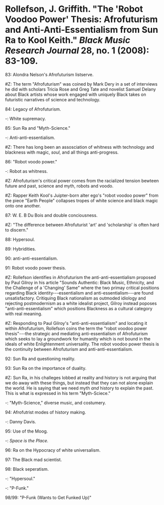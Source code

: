# Rollefson, J. Griffith. "The 'Robot Voodoo Power' Thesis: Afrofuturism and Anti-Anti-Essentialism from Sun Ra to Kool Keith." *Black Music Research Journal* 28, no. 1 (2008): 83-109.  

83: Alondra Nelson's Afrofuturism listserve.    

#Z: The term "Afrofuturism" was coined by Mark Dery in a set of interviews he did with scholars Tricia Rose and Greg Tate and novelist Samuel Delany about Black artists whose work engaged with uniquely Black takes on futuristic narratives of science and technology.  

84: Legacy of Afrofuturism.  

-: White supremacy.  

85: Sun Ra and "Myth-Science."  

-: Anti-anti-essentialism.  

#Z: There has long been an assosciation of whitness with technology and blackness with magic, *soul*, and all things anti-progress.  

86: "Robot voodo power."  

-: Robot as whitness.  

#Z: Afrofuturism's critical power comes from the racialized tension bewteen future and past, science and myth, robots and voodo.

#Z: Rapper Keith Kool's Juipter-born alter ego's "robot voodoo power" from the piece "Earth People" collapses tropes of white science and black magic onto one another.  

87: W. E. B Du Bois and double conciousness.  

#Z: "The difference between Afrofuturist 'art' and 'scholarship' is often hard to discern."

88: Hypersoul.   

89: Hybridities.  

90: anti-anti-essentialism.  

91: Robot voodo power thesis.  

#Z: Rollefson identifies in Afrofuturism the anti-anti-essentialism proposed by Paul Gilroy in his article "Sounds Authentic: Black Music, Ethnicity, and the Challenge of a 'Changing' Same" where the two primay critical positions regarding Black identity---essentialism and anti-essentialism---are found unsatisfactory. Critiquing Black nationalism as outmoded idiology and rejecting postmodernism as a white idealist project, Gilroy instead poposes "anti-anti-essentialism" which positions Blackness as a cultural category with real meaning.  

#Z: Responding to Paul Gilroy's "anti-anti-essentialism" and locating it within Afrofuturism, Rollefson coins the term the "robot voodoo power thesis"---the strategic and mediating anti-essentialism of Afrofuturism which seeks to lay a groundwork for humanity which is not bound in the ideals of white Enlightenment universality. The robot voodoo power thesis is the continuity between Afrofuturism and anti-anti-essentialism.   

92: Sun Ra and questioning reality.  

93: Sun Ra on the importance of duality. 

#Z: Sun Ra, in his challeges lobbed at reality and history is not arguing that we do away with these things, but instead that they can not alone explain the world. He is saying that we need myth *and* history to explain the past. This is what is expressed in his term "Myth-Sciece."   

-: "Myth-Science," diverse music, and costumery.  

94: Afrofutrist modes of history making.  

-: Danny Davis.  

95: Use of the Moog.  

-: *Space is the Place.*  

96: Ra on the Hypocracy of white universalism.  

97: The Black mad scientist.  

98: Black seperatism.  

-: "Hypersoul."  

-: "P-Funk."  

98/99: "P-Funk (Wants to Get Funked Up)"



